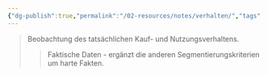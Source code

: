 ```yaml
---
{"dg-publish":true,"permalink":"/02-resources/notes/verhalten/","tags":["marketing/analyse"],"noteIcon":"","updated":"2025-08-28T17:46:01.000+02:00"}
---
```


>Beobachtung des tatsächlichen Kauf- und Nutzungsverhaltens.
>>Faktische Daten - ergänzt die anderen Segmentierungskriterien um harte Fakten.